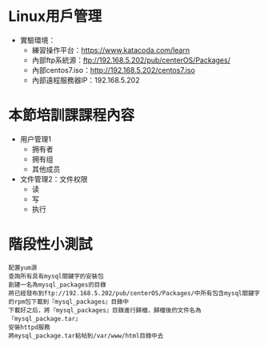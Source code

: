# Linux用戶管理
* 實驗環境：
    - 練習操作平台：https://www.katacoda.com/learn
    - 內部ftp系統源：ftp://192.168.5.202/pub/centerOS/Packages/
    - 內部centos7.iso：http://192.168.5.202/centos7.iso
    - 內部遠程服務器IP：192.168.5.202
# 本節培訓課課程內容

* 用户管理1
    - 拥有者
    - 拥有组
    - 其他成员
* 文件管理2：文件权限
    - 读
    - 写
    - 执行

# 階段性小測試
    配置yum源  
    查詢所有具有mysql關鍵字的安裝包  
    創建一名為mysql_packages的目錄  
    將已經發布到ftp://192.168.5.202/pub/centerOS/Packages/中所有包含mysql關鍵字的rpm包下載到『mysql_packages』目錄中  
    下載好之后，將『mysql_packages』目錄進行歸檔，歸檔後的文件名為『mysql_package.tar』  
    安裝httpd服務  
    將mysql_package.tar粘帖到/var/www/html目錄中去   
